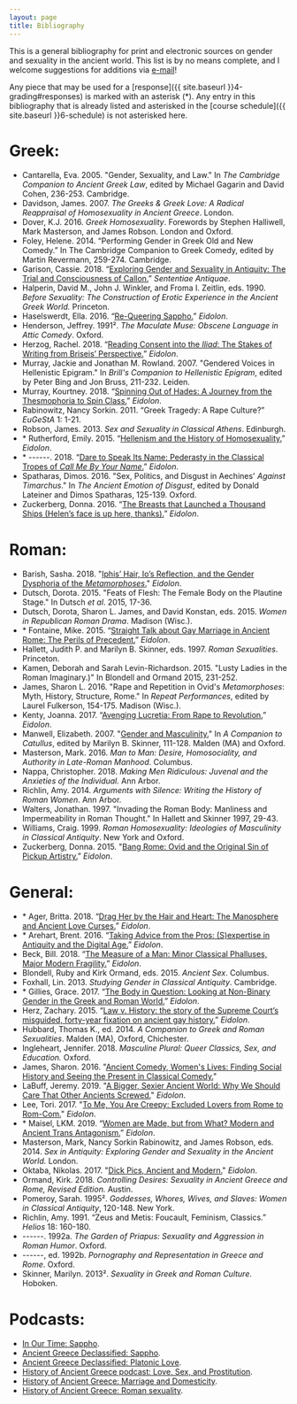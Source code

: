 ```yaml
---
layout: page
title: Bibliography
---
```


This is a general bibliography for print and electronic sources on gender and sexuality in the ancient world. This list is by no means complete, and I welcome suggestions for additions via [e-mail](https://dlibatique.github.io/contact/)!

Any piece that may be used for a [response]({{ site.baseurl }}4-grading#responses) is marked with an asterisk (\*). Any entry in this bibliography that is already listed and asterisked in the [course schedule]({{ site.baseurl }}6-schedule) is not asterisked here.

# Greek:
- Cantarella, Eva. 2005. "Gender, Sexuality, and Law." In *The Cambridge Companion to Ancient Greek Law*, edited by Michael Gagarin and David Cohen, 236-253. Cambridge.
- Davidson, James. 2007. *The Greeks & Greek Love: A Radical Reappraisal of Homosexuality in Ancient Greece*. London.
- Dover, K.J. 2016. *Greek Homosexuality*. Forewords by Stephen Halliwell, Mark Masterson, and James Robson. London and Oxford.
- Foley, Helene. 2014. “Performing Gender in Greek Old and New Comedy.” In The Cambridge Companion to Greek Comedy, edited by Martin Revermann, 259-274. Cambridge.
- Garison, Cassie. 2018. “[Exploring Gender and Sexuality in Antiquity: The Trial and Consciousness of Callon.](https://sententiaeantiquae.com/2018/10/23/exploring-gender-and-sexuality-in-antiquity-the-trial-and-sight-of-callon/)” *Sententiae Antiquae*.
- Halperin, David M., John J. Winkler, and Froma I. Zeitlin, eds. 1990. *Before Sexuality: The Construction of Erotic Experience in the Ancient Greek World.* Princeton.
- Haselswerdt, Ella. 2016. “[Re-Queering Sappho.](https://eidolon.pub/re-queering-sappho-c6c05b6b9f0b)” *Eidolon*.
- Henderson, Jeffrey. 1991². *The Maculate Muse: Obscene Language in Attic Comedy*. Oxford.
- Herzog, Rachel. 2018. “[Reading Consent into the *Iliad*: The Stakes of Writing from Briseis’ Perspective.](https://eidolon.pub/reading-consent-into-the-iliad-e2c42ae0b221)” *Eidolon*.
- Murray, Jackie and Jonathan M. Rowland. 2007. "Gendered Voices in Hellenistic Epigram." In *Brill's Companion to Hellenistic Epigram*, edited by Peter Bing and Jon Bruss, 211-232. Leiden.
- Murray, Kourtney. 2018. “[Spinning Out of Hades: A Journey from the Thesmophoria to Spin Class.](https://eidolon.pub/spinning-out-of-hades-6c5891f0412a)” *Eidolon*.
- Rabinowitz, Nancy Sorkin. 2011. “Greek Tragedy: A Rape Culture?” *EuGeStA* 1: 1-21.
- Robson, James. 2013. *Sex and Sexuality in Classical Athens*. Edinburgh.
- \* Rutherford, Emily. 2015. “[Hellenism and the History of Homosexuality.](https://eidolon.pub/hellenism-and-the-history-of-homosexuality-2f327018886f)” *Eidolon*.
- \* ------. 2018. “[Dare to Speak Its Name: Pederasty in the Classical Tropes of *Call Me By Your Name*.](https://eidolon.pub/dare-to-speak-its-name-819a05b358f)” *Eidolon*.
- Spatharas, Dimos. 2016. "Sex, Politics, and Disgust in Aechines' *Against Timarchus*." In *The Ancient Emotion of Disgust*, edited by Donald Lateiner and Dimos Spatharas, 125-139. Oxford.
- Zuckerberg, Donna. 2016. “[The Breasts that Launched a Thousand Ships (Helen’s face is up here, thanks).](https://eidolon.pub/the-breasts-that-launched-a-thousand-ships-c56b42aec9da)” *Eidolon*.

# Roman:
- Barish, Sasha. 2018. "[Iphis’ Hair, Io’s Reflection, and the Gender Dysphoria of the *Metamorphoses*.](https://eidolon.pub/iphis-hair-io-s-reflection-and-the-gender-dysphoria-of-the-metamorphoses-4b75c1ba38d7)" *Eidolon*.
- Dutsch, Dorota. 2015. "Feats of Flesh: The Female Body on the Plautine Stage." In Dutsch *et al*. 2015, 17-36.
- Dutsch, Dorota, Sharon L. James, and David Konstan, eds. 2015. *Women in Republican Roman Drama*. Madison (Wisc.).
- \* Fontaine, Mike. 2015. “[Straight Talk about Gay Marriage in Ancient Rome: The Perils of Precedent.](https://eidolon.pub/straight-talk-about-gay-marriage-in-ancient-rome-9fd466672152)” *Eidolon*.
- Hallett, Judith P. and Marilyn B. Skinner, eds. 1997. *Roman Sexualities*. Princeton.
- Kamen, Deborah and Sarah Levin-Richardson. 2015. "Lusty Ladies in the Roman Imaginary.)" In Blondell and Ormand 2015, 231-252.
- James, Sharon L. 2016. "Rape and Repetition in Ovid's *Metamorphoses*: Myth, History, Structure, Rome." In *Repeat Performances*, edited by Laurel Fulkerson, 154-175. Madison (Wisc.).
- Kenty, Joanna. 2017. “[Avenging Lucretia: From Rape to Revolution.](https://eidolon.pub/avenging-lucretia-dd14e936840c)” *Eidolon*.
- Manwell, Elizabeth. 2007. "[Gender and Masculinity.](https://drive.google.com/file/d/18X1Ew89AFFLCfO0yA_NJ7AtUAJWbV5SS/view?usp=sharing)" In *A Companion to Catullus*, edited by Marilyn B. Skinner, 111-128. Malden (MA) and Oxford.
- Masterson, Mark. 2016. *Man to Man: Desire, Homosociality, and Authority in Late-Roman Manhood*. Columbus.
- Nappa, Christopher. 2018. *Making Men Ridiculous: Juvenal and the Anxieties of the Individual.* Ann Arbor.
- Richlin, Amy. 2014. *Arguments with Silence: Writing the History of Roman Women*. Ann Arbor.
- Walters, Jonathan. 1997. "Invading the Roman Body: Manliness and Impermeability in Roman Thought." In Hallett and Skinner 1997, 29-43.
- Williams, Craig. 1999. *Roman Homosexuality: Ideologies of Masculinity in Classical Antiquity*. New York and Oxford.
- Zuckerberg, Donna. 2015. "[Bang Rome: Ovid and the Original Sin of Pickup Artistry.](https://eidolon.pub/bang-rome-2214f4a3d5c5)” *Eidolon*.

# General:
- \* Ager, Britta. 2018. “[Drag Her by the Hair and Heart: The Manosphere and Ancient Love Curses.](https://eidolon.pub/drag-her-by-the-hair-and-heart-268aed5fd343)” *Eidolon*.
- \* Arehart, Brent. 2016. “[Taking Advice from the Pros: (S)expertise in Antiquity and the Digital Age.](https://eidolon.pub/taking-advice-from-the-pros-s-expertise-in-antiquity-and-the-digital-age-bc42da5dd724)” *Eidolon*.
- Beck, Bill. 2018. “[The Measure of a Man: Minor Classical Phalluses, Major Modern Fragility.](https://eidolon.pub/the-measure-of-a-man-a3ae1af0dcb2)” *Eidolon*.
- Blondell, Ruby and Kirk Ormand, eds. 2015. *Ancient Sex*. Columbus.
- Foxhall, Lin. 2013. *Studying Gender in Classical Antiquity*. Cambridge.
- \* Gillies, Grace. 2017. “[The Body in Question: Looking at Non-Binary Gender in the Greek and Roman World.](https://eidolon.pub/the-body-in-question-d28045d23714)” *Eidolon*.
- Herz, Zachary. 2015. “[Law v. History: the story of the Supreme Court’s misguided, forty-year fixation on ancient gay history.](https://eidolon.pub/law-v-history-2ccfc296ca80)” *Eidolon*.
- Hubbard, Thomas K., ed. 2014. *A Companion to Greek and Roman Sexualities*. Malden (MA), Oxford, Chichester.
- Ingleheart, Jennifer. 2018. *Masculine Plural: Queer Classics, Sex, and Education.* Oxford.
- James, Sharon. 2016. "[Ancient Comedy, Women's Lives: Finding Social History and Seeing the Present in Classical Comedy.](https://humanitiesfutures.org/papers/ancient-comedy-womens-lives-finding-social-history-seeing-present-classical-comedy/)"
- LaBuff, Jeremy. 2019. "[A Bigger, Sexier Ancient World: Why We Should Care That Other Ancients Screwed.](https://eidolon.pub/a-bigger-sexier-ancient-world-ee4aefbe69cf)" *Eidolon*.
- Lee, Tori. 2017. "[To Me, You Are Creepy: Excluded Lovers from Rome to Rom-Com.](https://eidolon.pub/to-me-you-are-creepy-3646cbadc8a3)" *Eidolon*.
- \* Maisel, LKM. 2019. “[Women are Made, but from What? Modern and Ancient Trans Antagonism.](https://eidolon.pub/women-are-made-but-from-what-modern-and-ancient-trans-antagonism-17512e3987ff)” *Eidolon*.
- Masterson, Mark, Nancy Sorkin Rabinowitz, and James Robson, eds. 2014. *Sex in Antiquity: Exploring Gender and Sexuality in the Ancient World.* London.
- Oktaba, Nikolas. 2017. "[Dick Pics, Ancient and Modern.](https://eidolon.pub/dick-pics-ancient-and-modern-ed544e35b02d)" *Eidolon*.
- Ormand, Kirk. 2018. *Controlling Desires: Sexuality in Ancient Greece and Rome, Revised Edition.* Austin.
- Pomeroy, Sarah. 1995². *Goddesses, Whores, Wives, and Slaves: Women in Classical Antiquity*, 120-148. New York.
- Richlin, Amy. 1991. “Zeus and Metis: Foucault, Feminism, Classics.” *Helios* 18: 160-180.
- ------. 1992a. *The Garden of Priapus: Sexuality and Aggression in Roman Humor*. Oxford.
- ------, ed. 1992b. *Pornography and Representation in Greece and Rome*. Oxford.
- Skinner, Marilyn. 2013². *Sexuality in Greek and Roman Culture*. Hoboken.


# Podcasts:
- [In Our Time: Sappho](https://www.bbc.co.uk/sounds/play/b05pqsk4).
- [Ancient Greece Declassified: Sappho](http://greecepodcast.com/episode4.html).
- [Ancient Greece Declassified: Platonic Love](http://greecepodcast.com/episode17.html).
- [History of Ancient Greece podcast: Love, Sex, and Prostitution](http://www.thehistoryofancientgreece.com/2018/03/071-love-sex-and-prostitution.html).
- [History of Ancient Greece: Marriage and Domesticity](http://www.thehistoryofancientgreece.com/2018/04/074-marriage-and-domesticity.html).
- [History of Ancient Greece: Roman sexuality](http://www.thehistoryofancientgreece.com/2018/03/special-guest-episode-on-roman.html).

